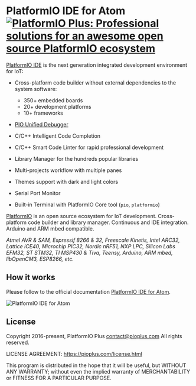 # PlatformIO IDE for Atom [![PlatformIO Plus: Professional solutions for an awesome open source PlatformIO ecosystem](https://img.shields.io/PlatformIO/Plus.png)](https://pioplus.com)

[PlatformIO IDE](http://platformio.org/platformio-ide) is the next generation integrated development environment for IoT:

* Cross-platform code builder without external dependencies to the system
  software:

    - 350+ embedded boards
    - 20+ development platforms
    - 10+ frameworks

* [PIO Unified Debugger](http://docs.platformio.org/en/latest/plus/debugging.html)
* C/C++ Intelligent Code Completion
* C/C++ Smart Code Linter for rapid professional development
* Library Manager for the hundreds popular libraries
* Multi-projects workflow with multiple panes
* Themes support with dark and light colors
* Serial Port Monitor
* Built-in Terminal with PlatformIO Core tool (``pio``, ``platformio``)    

[PlatformIO](http://platformio.org/) is an open source ecosystem
for IoT development. Cross-platform code builder and library manager.
Continuous and IDE integration. Arduino and ARM mbed compatible.

*Atmel AVR & SAM, Espressif 8266 & 32, Freescale Kinetis, Intel ARC32, Lattice iCE40,
Microchip PIC32, Nordic nRF51, NXP LPC, Silicon Labs EFM32, ST STM32,
TI MSP430 & Tiva, Teensy, Arduino, ARM mbed, libOpenCM3, ESP8266, etc.*

## How it works

Please follow to the official documentation [PlatformIO IDE for Atom](http://docs.platformio.org/en/stable/ide/atom.html).

![PlatformIO IDE for Atom](http://docs.platformio.org/en/stable/_images/ide-atom-platformio.png "PlatformIO IDE for Atom")

## License

Copyright 2016-present, PlatformIO Plus <contact@pioplus.com>
All rights reserved.

LICENSE AGREEMENT: https://pioplus.com/license.html

This program is distributed in the hope that it will be useful,
but WITHOUT ANY WARRANTY; without even the implied warranty of
MERCHANTABILITY or FITNESS FOR A PARTICULAR PURPOSE.
